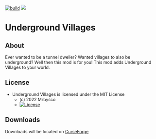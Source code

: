 [![build](https://github.com/Mrbysco/UndergroundVillages/actions/workflows/build.yml/badge.svg)](https://github.com/Mrbysco/UndergroundVillages/actions/workflows/build.yml) [![](http://cf.way2muchnoise.eu/versions/606989.svg)](https://www.curseforge.com/minecraft/mc-mods/underground-villages)

# Underground Villages #

## About ##
Ever wanted to be a tunnel dweller? Wanted villages to also be underground? Well then this mod is for you!
This mod adds Underground Villages to your world.

## License ##
* Underground Villages is licensed under the MIT License
  - (c) 2022 Mrbysco
  - [![License](https://img.shields.io/badge/License-MIT-red.svg?style=flat)](http://opensource.org/licenses/MIT)

## Downloads ##
Downloads will be located on [CurseForge](https://www.curseforge.com/minecraft/mc-mods/underground-villages)
